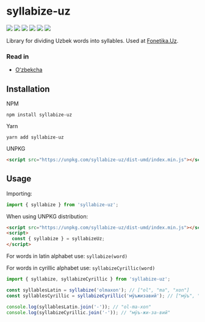 # syllabize-uz

[![](https://github.com/diyorbek/syllabize-uz/workflows/Build/badge.svg?branch=master)](https://github.com/Diyorbek/syllabize-uz/actions)
[![](https://codecov.io/gh/diyorbek/syllabize-uz/branch/master/graph/badge.svg)](https://codecov.io/gh/Diyorbek/syllabize-uz)
[![](https://img.shields.io/npm/v/syllabize-uz)](https://npmjs.com/syllabize-uz)
[![](https://img.shields.io/npm/types/syllabize-uz)](https://npmjs.com/syllabize-uz)
[![](https://img.shields.io/bundlephobia/minzip/syllabize-uz)](https://bundlephobia.com/result?p=syllabize-uz)
[![](https://img.shields.io/npm/l/syllabize-uz)](https://npmjs.com/syllabize-uz)

Library for dividing Uzbek words into syllables. Used at [Fonetika.Uz](https://fonetika.uz/).

### Read in

- [Oʻzbekcha](https://github.com/diyorbek/syllabize-uz/blob/master/README_UZ.md)

## Installation

NPM

```
npm install syllabize-uz
```

Yarn

```
yarn add syllabize-uz
```

UNPKG

```html
<script src="https://unpkg.com/syllabize-uz/dist-umd/index.min.js"></script>
```

## Usage

Importing:

```js
import { syllabize } from 'syllabize-uz';
```

When using UNPKG distribution:

```html
<script src="https://unpkg.com/syllabize-uz/dist-umd/index.min.js"></script>
<script>
  const { syllabize } = syllabizeUz;
</script>
```

For words in latin alphabet use: `syllabize(word)`

For words in cyrillic alphabet use: `syllabizeCyrillic(word)`

```js
import { syllabize, syllabizeCyrillic } from 'syllabize-uz';

const syllablesLatin = syllabize('olmaxon'); // ["ol", "ma", "xon"]
const syllablesCyrillic = syllabizeCyrillic('мўъжизавий'); // ["мўъ", "жи", "за", "вий"]

console.log(syllablesLatin.join('-')); // "ol-ma-xon"
console.log(syllabizeCyrillic.join('-')); // "мўъ-жи-за-вий"
```
